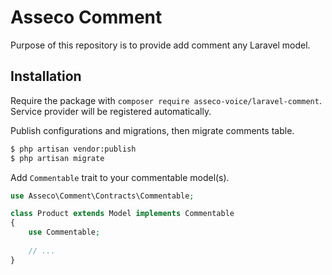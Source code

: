 # Asseco Comment

Purpose of this repository is to provide add comment any Laravel model. 

## Installation

Require the package with ``composer require asseco-voice/laravel-comment``.
Service provider will be registered automatically.


Publish configurations and migrations, then migrate comments table.

``` bash
$ php artisan vendor:publish
$ php artisan migrate
```



Add `Commentable` trait to your commentable model(s).

``` php
use Asseco\Comment\Contracts\Commentable;

class Product extends Model implements Commentable
{
    use Commentable;
    
    // ...   
}
